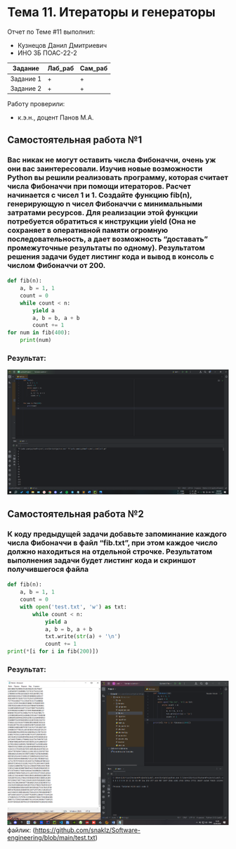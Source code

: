 # Тема 11. Итераторы и генераторы
Отчет по Теме #11 выполнил:
- Кузнецов Данил Дмитриевич
- ИНО ЗБ ПОАС-22-2

| Задание | Лаб_раб | Сам_раб |
| ------ | ------ | ------ |
| Задание 1 | + | + |
| Задание 2 | + | + |

Работу проверили:
- к.э.н., доцент Панов М.А.
## Самостоятельная работа №1
### Вас никак не могут оставить числа Фибоначчи, очень уж они вас заинтересовали. Изучив новые возможности Python вы решили реализовать программу, которая считает числа Фибоначчи при помощи итераторов. Расчет начинается с чисел 1 и 1. Создайте функцию fib(n), генерирующую n чисел Фибоначчи с минимальными затратами ресурсов. Для реализации этой функции потребуется обратиться к инструкции yield (Она не сохраняет в оперативной памяти огромную последовательность, а дает возможность “доставать” промежуточные результаты по одному). Результатом решения задачи будет листинг кода и вывод в консоль с числом Фибоначчи от 200.

```python
def fib(n):
    a, b = 1, 1
    count = 0
    while count < n:
        yield a
        a, b = b, a + b
        count += 1
for num in fib(400):
    print(num)
```
### Результат:
![Меню](https://github.com/snaklz/Software-engineering/blob/main/11.1.png)

## Самостоятельная работа №2
### К коду предыдущей задачи добавьте запоминание каждого числа Фибоначчи в файл “fib.txt”, при этом каждое число должно находиться на отдельной строчке. Результатом выполнения задачи будет листинг кода и скриншот получившегося файла

```python
def fib(n):
    a, b = 1, 1
    count = 0
    with open('test.txt', 'w') as txt:
        while count < n:
            yield a
            a, b = b, a + b
            txt.write(str(a) + '\n')
            count += 1
print(*[i for i in fib(200)])
```

### Результат:
![Меню](https://github.com/Dirtzzz/Tema_11/blob/main/11.2.png)
файлик:
(https://github.com/snaklz/Software-engineering/blob/main/test.txt)

